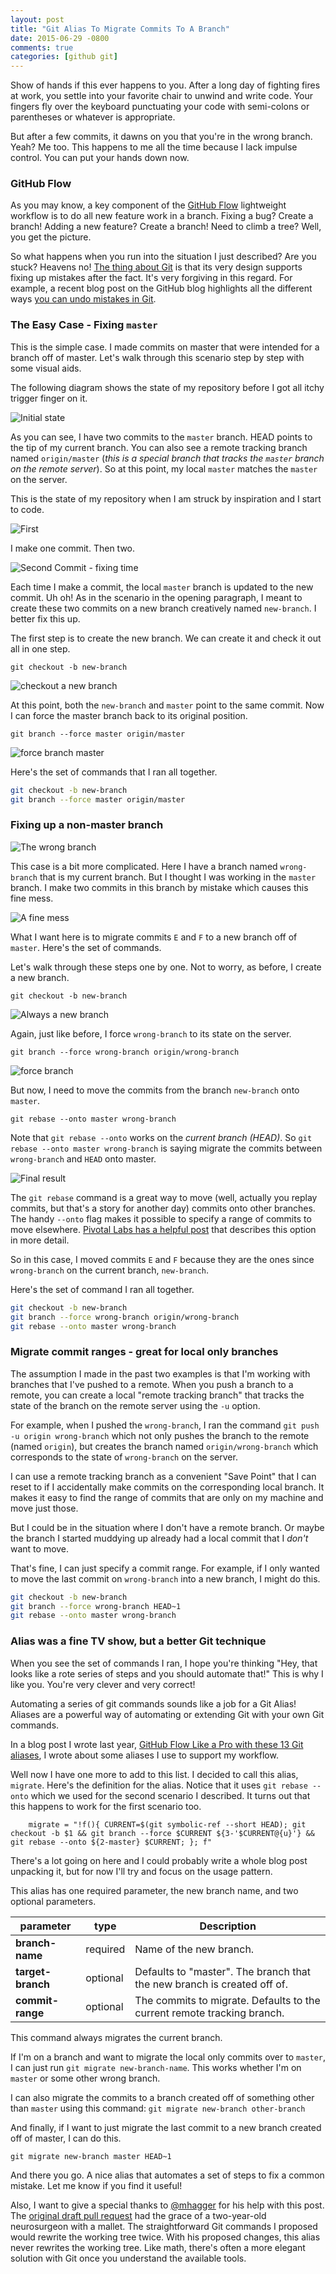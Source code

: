 ```yaml
---
layout: post
title: "Git Alias To Migrate Commits To A Branch"
date: 2015-06-29 -0800
comments: true
categories: [github git]
---
```


Show of hands if this ever happens to you. After a long day of fighting fires at work, you settle into your favorite chair to unwind and write code. Your fingers fly over the keyboard punctuating your code with semi-colons or parentheses or whatever is appropriate.

But after a few commits, it dawns on you that you're in the wrong branch. Yeah? Me too. This happens to me all the time because I lack impulse control. You can put your hands down now.

### GitHub Flow

As you may know, a key component of the [GitHub Flow](https://guides.github.com/introduction/flow/) lightweight workflow is to do all new feature work in a branch. Fixing a bug? Create a branch! Adding a new feature? Create a branch! Need to climb a tree? Well, you get the picture.

So what happens when you run into the situation I just described? Are you stuck? Heavens no! [The thing about Git](http://2ndscale.com/rtomayko/2008/the-thing-about-git) is that its very design supports fixing up mistakes after the fact. It's very forgiving in this regard. For example, a recent blog post on the GitHub blog highlights all the different ways [you can undo mistakes in Git](https://github.com/blog/2019-how-to-undo-almost-anything-with-git).

### The Easy Case - Fixing `master`

This is the simple case. I made commits on master that were intended for a branch off of master. Let's walk through this scenario step by step with some visual aids.

The following diagram shows the state of my repository before I got all itchy trigger finger on it.

![Initial state](https://cloud.githubusercontent.com/assets/19977/8390497/bbde5f8e-1c4c-11e5-9760-9e94236423d6.png)

As you can see, I have two commits to the `master` branch. HEAD points to the tip of my current branch. You can also see a remote tracking branch named `origin/master` (_this is a special branch that tracks the `master` branch on the remote server_). So at this point, my local `master` matches the `master` on the server.

This is the state of my repository when I am struck by inspiration and I start to code.

![First](https://cloud.githubusercontent.com/assets/19977/8390499/bbe3174a-1c4c-11e5-87ee-75aacf1a197a.png)

I make one commit. Then two.

![Second Commit - fixing time](https://cloud.githubusercontent.com/assets/19977/8390498/bbe2c524-1c4c-11e5-98c3-7526ae2277f9.png)

Each time I make a commit, the local `master` branch is updated to the new commit. Uh oh! As in the scenario in the opening paragraph, I meant to create these two commits on a new branch creatively named `new-branch`. I better fix this up.

The first step is to create the new branch. We can create it and check it out all in one step.

`git checkout -b new-branch`

![checkout a new branch](https://cloud.githubusercontent.com/assets/19977/8411869/0ba24220-1e3b-11e5-9895-42c486709937.png)

At this point, both the `new-branch` and `master` point to the same commit. Now I can force the master branch back to its original position.

`git branch --force master origin/master`

![force branch master](https://cloud.githubusercontent.com/assets/19977/8411975/b05c941e-1e3b-11e5-8e84-f36535fb7893.png)

Here's the set of commands that I ran all together.

```bash
git checkout -b new-branch
git branch --force master origin/master
```

### Fixing up a non-master branch

![The wrong branch](https://cloud.githubusercontent.com/assets/19977/8369613/48019364-1b71-11e5-9a28-b748a2802ed7.png)

This case is a bit more complicated. Here I have a branch named `wrong-branch` that is my current branch. But I thought I was working in the `master` branch. I make two commits in this branch by mistake which causes this fine mess.

![A fine mess](https://cloud.githubusercontent.com/assets/19977/8369614/4801b83a-1b71-11e5-898a-4c116e83b749.png)

What I want here is to migrate commits `E` and `F` to a new branch off of `master`. Here's the set of commands.

Let's walk through these steps one by one. Not to worry, as before, I create a new branch.

`git checkout -b new-branch`

![Always a new branch](https://cloud.githubusercontent.com/assets/19977/8412077/4d85a08c-1e3c-11e5-98eb-c421d2cf5159.png)

Again, just like before, I force `wrong-branch` to its state on the server.

`git branch --force wrong-branch origin/wrong-branch`

![force branch](https://cloud.githubusercontent.com/assets/19977/8412113/93984c46-1e3c-11e5-9329-f38adb158dcd.png)

But now, I need to move the commits from the branch `new-branch` onto `master`.  

`git rebase --onto master wrong-branch`

Note that `git rebase --onto` works on the _current branch (HEAD)_. So `git rebase --onto master wrong-branch` is saying migrate the commits between `wrong-branch` and `HEAD` onto master.

![Final result](https://cloud.githubusercontent.com/assets/19977/8382092/06f71640-1be5-11e5-9f90-2b433bd6ffd8.png)

The `git rebase` command is a great way to move (well, actually you replay commits, but that's a story for another day) commits onto other branches. The handy `--onto` flag makes it possible to specify a range of commits to move elsewhere. [Pivotal Labs has a helpful post](http://pivotallabs.com/git-rebase-onto/) that describes this option in more detail.

So in this case, I moved commits `E` and `F` because they are the ones since `wrong-branch` on the current branch, `new-branch`.

Here's the set of command I ran all together.

```bash
git checkout -b new-branch
git branch --force wrong-branch origin/wrong-branch
git rebase --onto master wrong-branch
```

### Migrate commit ranges - great for local only branches

The assumption I made in the past two examples is that I'm working with branches that I've pushed to a remote. When you push a branch to a remote, you can create a local "remote tracking branch" that tracks the state of the branch on the remote server using the `-u` option.

For example, when I pushed the `wrong-branch`, I ran the command `git push -u origin wrong-branch` which not only pushes the branch to the remote (named `origin`), but creates the branch named `origin/wrong-branch` which corresponds to the state of `wrong-branch` on the server.

I can use a remote tracking branch as a convenient "Save Point" that I can reset to if I accidentally make commits on the corresponding local branch. It makes it easy to find the range of commits that are only on my machine and move just those.

But I could be in the situation where I don't have a remote branch. Or maybe the branch I started muddying up already had a local commit that I _don't_ want to move.

That's fine, I can just specify a commit range. For example, if I only wanted to move the last commit on `wrong-branch` into a new branch, I might do this.

```bash
git checkout -b new-branch
git branch --force wrong-branch HEAD~1
git rebase --onto master wrong-branch
```

### Alias was a fine TV show, but a better Git technique

When you see the set of commands I ran, I hope you're thinking "Hey, that looks like a rote series of steps and you should automate that!" This is why I like you. You're very clever and very correct!

Automating a series of git commands sounds like a job for a Git Alias! Aliases are a powerful way of automating or extending Git with your own Git commands.

In a blog post I wrote last year, [GitHub Flow Like a Pro with these 13 Git aliases](http://haacked.com/archive/2014/07/28/github-flow-aliases/), I wrote about some aliases I use to support my workflow.

Well now I have one more to add to this list. I decided to call this alias, `migrate`. Here's the definition for the alias. Notice that it uses `git rebase --onto` which we used for the second scenario I described. It turns out that this happens to work for the first scenario too.

```
    migrate = "!f(){ CURRENT=$(git symbolic-ref --short HEAD); git checkout -b $1 && git branch --force $CURRENT ${3-'$CURRENT@{u}'} && git rebase --onto ${2-master} $CURRENT; }; f"
```

There's a lot going on here and I could probably write a whole blog post unpacking it, but for now I'll try and focus on the usage pattern.

This alias has one required parameter, the new branch name, and two optional parameters.


parameter         | type     | Description
------------------|----------|------------------------------------------------------------------------
__branch-name__   | required | Name of the new branch. 
__target-branch__ | optional | Defaults to "master". The branch that the new branch is created off of. 
__commit-range__  | optional | The commits to migrate. Defaults to the current remote tracking branch.

This command always migrates the current branch.

If I'm on a branch and want to migrate the local only commits over to `master`, I can just run `git migrate new-branch-name`. This works whether I'm on `master` or some other wrong branch.

I can also migrate the commits to a branch created off of something other than `master` using this command: `git migrate new-branch other-branch`

And finally, if I want to just migrate the last commit to a new branch created off of master, I can do this.

`git migrate new-branch master HEAD~1`

And there you go. A nice alias that automates a set of steps to fix a common mistake. Let me know if you find it useful!

Also, I want to give a special thanks to [@mhagger](https://github.com/mhagger) for his help with this post. The [original draft pull request](https://github.com/Haacked/haacked.com/pull/205) had the grace of a two-year-old neurosurgeon with a mallet. The straightforward Git commands I proposed would rewrite the working tree twice. With his proposed changes, this alias never rewrites the working tree. Like math, there's often a more elegant solution with Git once you understand the available tools.
